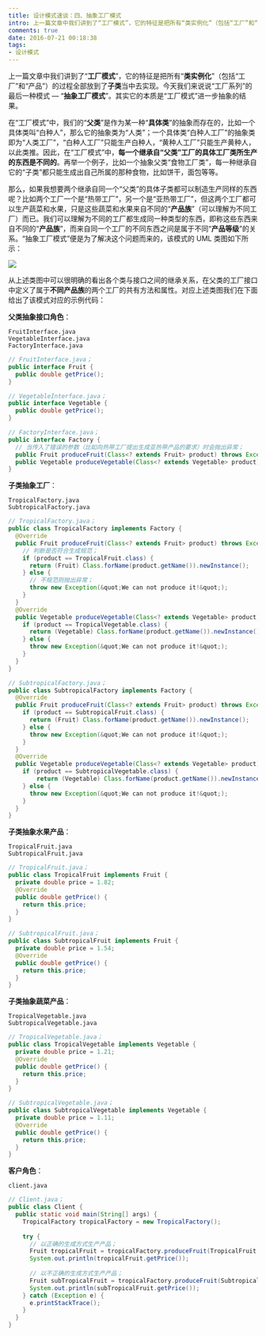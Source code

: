 ```yaml
---
title: 设计模式速谈：四、抽象工厂模式
intro: 上一篇文章中我们讲到了“工厂模式”，它的特征是把所有“类实例化”（包括“工厂”和“产品”）的过程全部放到了“子类”当中去实现。今天我们来说说“工厂系列”的最后一种模式 — “抽象工厂模式”。其实它的本质是“工厂模式”进一步抽象的结果。
comments: true
date: 2016-07-21 00:18:38
tags:
- 设计模式
---
```


上一篇文章中我们讲到了“**工厂模式**”，它的特征是把所有“**类实例化**”（包括“工厂”和“产品”）的过程全部放到了**子类**当中去实现。今天我们来说说“工厂系列”的最后一种模式 — “**抽象工厂模式**”。其实它的本质是“工厂模式”进一步抽象的结果。

在“工厂模式”中，我们的“**父类**”是作为某一种“**具体类**”的抽象而存在的，比如一个具体类叫“白种人”，那么它的抽象类为“人类”；一个具体类“白种人工厂”的抽象类即为“人类工厂”，“白种人工厂”只能生产白种人，“黄种人工厂”只能生产黄种人，以此类推。因此，在“工厂模式”中，**每一个继承自“父类”工厂的具体工厂类所生产的东西是不同的**。再举一个例子，比如一个抽象父类“食物工厂类”，每一种继承自它的“子类”都只能生成出自己所属的那种食物，比如饼干，面包等等。

那么，如果我想要两个继承自同一个“父类”的具体子类都可以制造生产同样的东西呢？比如两个工厂一个是“热带工厂”，另一个是“亚热带工厂”，但这两个工厂都可以生产蔬菜和水果，只是这些蔬菜和水果来自不同的“**产品族**”（可以理解为不同工厂）而已。我们可以理解为不同的工厂都生成同一种类型的东西，即称这些东西来自不同的“**产品族**”，而来自同一个工厂的不同东西之间是属于不同“**产品等级**”的关系。“抽象工厂模式”便是为了解决这个问题而来的，该模式的 UML 类图如下所示：

![](1.png)

从上述类图中可以很明确的看出各个类与接口之间的继承关系，在父类的工厂接口中定义了属于**不同产品族**的两个工厂的共有方法和属性。对应上述类图我们在下面给出了该模式对应的示例代码：

**父类抽象接口角色**：

```text
FruitInterface.java
VegetableInterface.java
FactoryInterface.java
```


```java
// FruitInterface.java；
public interface Fruit {
  public double getPrice();
}
```


```java
// VegetableInterface.java；
public interface Vegetable {
  public double getPrice();
}
```


```java
// FactoryInterface.java；
public interface Factory {
  // 当传入了错误的参数（比如向热带工厂提出生成亚热带产品的要求）时会抛出异常；
  public Fruit produceFruit(Class<? extends Fruit> product) throws Exception;
  public Vegetable produceVegetable(Class<? extends Vegetable> product) throws Exception;
}
```

**子类抽象工厂**：

```text
TropicalFactory.java
SubtropicalFactory.java
```


```java
// TropicalFactory.java；
public class TropicalFactory implements Factory {
  @Override
  public Fruit produceFruit(Class<? extends Fruit> product) throws Exception {
    // 判断是否符合生成规范；
    if (product == TropicalFruit.class) {
      return (Fruit) Class.forName(product.getName()).newInstance();
    } else {
      // 不规范则抛出异常；
      throw new Exception(&quot;We can not produce it!&quot;);
    }
  }
  @Override
  public Vegetable produceVegetable(Class<? extends Vegetable> product) throws Exception {
    if (product == TropicalVegetable.class) {
      return (Vegetable) Class.forName(product.getName()).newInstance();
    } else {
      throw new Exception(&quot;We can not produce it!&quot;);
    }
  }
}
```


```java
// SubtropicalFactory.java；
public class SubtropicalFactory implements Factory {
  @Override
  public Fruit produceFruit(Class<? extends Fruit> product) throws Exception {
    if (product == SubtropicalFruit.class) {
      return (Fruit) Class.forName(product.getName()).newInstance();
    } else {
      throw new Exception(&quot;We can not produce it!&quot;);
    }
  }
  @Override
  public Vegetable produceVegetable(Class<? extends Vegetable> product) throws Exception {
    if (product == SubtropicalVegetable.class) {
	    return (Vegetable) Class.forName(product.getName()).newInstance();
    } else {
      throw new Exception(&quot;We can not produce it!&quot;);
    }
  }
}
```

**子类抽象水果产品**：

```text
TropicalFruit.java
SubtropicalFruit.java
```


```java
// TropicalFruit.java；
public class TropicalFruit implements Fruit {
  private double price = 1.82;
  @Override
  public double getPrice() {
    return this.price;
  }
}
```


```java
// SubtropicalFruit.java；
public class SubtropicalFruit implements Fruit {
  private double price = 1.54;
  @Override
  public double getPrice() {
    return this.price;
  }
}
```

**子类抽象蔬菜产品**：

```text
TropicalVegetable.java
SubtropicalVegetable.java
```


```java
// TropicalVegetable.java；
public class TropicalVegetable implements Vegetable {
  private double price = 1.21;
  @Override
  public double getPrice() {
    return this.price;
  }
}
```


```java
// SubtropicalVegetable.java；
public class SubtropicalVegetable implements Vegetable {
  private double price = 1.11;
  @Override
  public double getPrice() {
    return this.price;
  }
}
```

**客户角色**：

```text
client.java
```


```java
// Client.java；
public class Client {
  public static void main(String[] args) {
    TropicalFactory tropicalFactory = new TropicalFactory();
		
    try {
      // 以正确的生成方式生产产品；
      Fruit tropicalFruit = tropicalFactory.produceFruit(TropicalFruit.class);
      System.out.println(tropicalFruit.getPrice());
			
      // 以不正确的生成方式生产产品；
      Fruit subTropicalFruit = tropicalFactory.produceFruit(SubtropicalFruit.class);
      System.out.println(subTropicalFruit.getPrice());
    } catch (Exception e) {
      e.printStackTrace();
    }
  }
}
```
